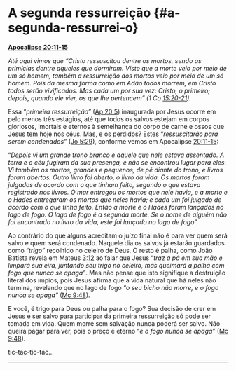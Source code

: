 # A segunda ressurreição {#a-segunda-ressurrei-o}

[**Apocalipse 20:11-15**](http://bibliaonline.com.br/acf/ap/20/11-15)

_Até aqui vimos que “Cristo ressuscitou dentre os mortos, sendo as primícias dentre aqueles que dormiram. Visto que a morte veio por meio de um só homem, também a ressurreição dos mortos veio por meio de um só homem. Pois da mesma forma como em Adão todos morrem, em Cristo todos serão vivificados. Mas cada um por sua vez: Cristo, o primeiro; depois, quando ele vier, os que lhe pertencem” (1 Co_ [_15:20-21_](http://bibliaonline.com.br/acf/1co/15/20-21)_)._

Essa “_primeira ressurreição”_ ([Ap 20:5](http://bibliaonline.com.br/acf/ap/20/5)) inaugurada por Jesus ocorre em pelo menos três estágios, até que todos os salvos estejam em corpos gloriosos, imortais e eternos à semelhança do corpo de carne e ossos que Jesus tem hoje nos céus. Mas, e os perdidos? Estes “_ressuscitarão para serem condenados”_ ([Jo 5:29](http://bibliaonline.com.br/acf/jo/5/29)), conforme vemos em Apocalipse [20:11-15](http://bibliaonline.com.br/acf/ap/20/11-15):

“_Depois vi um grande trono branco e aquele que nele estava assentado. A terra e o céu fugiram da sua presença, e não se encontrou lugar para eles. Vi também os mortos, grandes e pequenos, de pé diante do trono, e livros foram abertos. Outro livro foi aberto, o livro da vida. Os mortos foram julgados de acordo com o que tinham feito, segundo o que estava registrado nos livros. O mar entregou os mortos que nele havia, e a morte e o Hades entregaram os mortos que neles havia; e cada um foi julgado de acordo com o que tinha feito. Então a morte e o Hades foram lançados no lago de fogo. O lago de fogo é a segunda morte. Se o nome de alguém não foi encontrado no livro da vida, este foi lançado no lago de fogo”._

Ao contrário do que alguns acreditam o juízo final não é para ver quem será salvo e quem será condenado. Naquele dia os salvos já estarão guardados como “_trigo”_ recolhido no celeiro de Deus. O resto é palha, como João Batista revela em Mateus [3:12](http://bibliaonline.com.br/acf/mt/3/12) ao falar que Jesus “_traz a pá em sua mão e limpará sua eira, juntando seu trigo no celeiro, mas queimará a palha com fogo que nunca se apaga”_. Mas não pense que isto signifique a destruição literal dos ímpios, pois Jesus afirma que a vida natural que há neles não termina, revelando que no lago de fogo “_o seu bicho não morre, e o fogo nunca se apaga”_ ([Mc 9:48](http://bibliaonline.com.br/acf/mc/9/48)).

E você, é trigo para Deus ou palha para o fogo? Sua decisão de crer em Jesus e ser salvo para participar da primeira ressurreição só pode ser tomada em vida. Quem morre sem salvação nunca poderá ser salvo. Não queira pagar para ver, pois o preço é eterno “_e o fogo nunca se apaga”_ ([Mc 9:48](http://bibliaonline.com.br/acf/mc/9/48)).

tic-tac-tic-tac...

*****